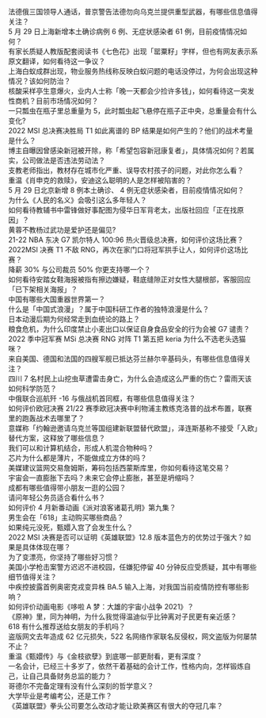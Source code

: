 法德俄三国领导人通话，普京警告法德勿向乌克兰提供重型武器，有哪些信息值得关注？  
5 月 29 日上海新增本土确诊病例 6 例、无症状感染者 61 例，目前疫情情况如何？  
有家长质疑人教版配套阅读书《七色花》出现「罂粟籽」字样，但也有网友表示系原文翻译，如何看待这一争议？  
上海白蚁成群出现，物业服务热线称反映白蚁问题的电话没停过，为何会出现这种情况？该如何防治？  
核酸采样亭生意爆火，业内人士称「晚一天都会少捡许多钱」，如何看待这一突发性商机？目前市场情况如何？  
一只瓢虫在瓶子里总重量为 5，此时瓢虫起飞悬停在瓶子正中央，总重量会有什么变化?  
2022 MSI 总决赛决胜局 T1 如此离谱的 BP 结果是如何产生的？他们的战术考量是什么？  
博主自曝因曾感染新冠被开除，称「希望包容新冠康复者」，具体情况如何？若属实，公司做法是否违法劳动法？  
支教老师指出，教材存在城市化严重、误导农村孩子的问题，对此你怎么看？  
重温《肖申克的救赎》，安迪这么聪明的人是怎样被陷害的？  
5 月 29 日北京新增 8 例本土确诊、 4 例无症状感染者，目前疫情情况如何？  
为什么《人民的名义》会吸引这么多年轻人？  
如何看待教辅书中雷锋做好事配图为侵华日军背老太，出版社回应「正在找原因」？  
黄蓉不教杨过武功是爱护还是偏见?  
21-22 NBA 东决 G7 凯尔特人 100:96 热火晋级总决赛，如何评价这场比赛？  
2022MSI 决赛 T1 不敌 RNG，再次在家门口将冠军拱手让人，如何评价这场比赛？  
降薪 30% 与公司裁员 50% 你更支持哪一个？  
如何看待安踏女鞋海报被指有擦边嫌疑，鞋底缝隙正对女性大腿根部，客服回应「已下架相关海报」？  
中国有哪些大国重器世界第一？  
什么是「中国式浪漫」？属于中国科研工作者的独特浪漫是什么？  
日本动漫后期为何经常走到血统论的路上？  
粮食危机，为什么印度禁止小麦出口以保证自身食品安全的行为会被 G7 谴责？  
2022 季中冠军赛 MSi 总决赛 RNG 对阵 T1 第五把 keria 为什么不选老头选猫咪？  
来自美国、德国和法国的四艘军舰已抵达芬兰赫尔辛基码头，有哪些信息值得关注？  
四川 7 名村民上山挖虫草遭雷击身亡，为什么会造成这么严重的伤亡？雷雨天该如何科学防范？  
中俄联合巡航歼 -16 与俄战机首同框，有哪些信息值得关注？  
如何评价欧冠决赛 21/22 赛季欧冠决赛中利物浦主教练克洛普的战术布置，联赛里的跑轰战术去哪里了？  
意媒称「约翰逊邀请乌克兰等国组建新联盟替代欧盟」，泽连斯基称不接受「入欧」替代方案，这释放了哪些信息？  
我们可以和计算机结合，形成人机混合物种吗？  
芯片为什么都是薄片，不能做成立方体的吗？  
美媒建议篮网交易詹姆斯，筹码包括西蒙斯库里，你如何看待这笔交易？  
宇宙会一直膨胀下去吗？未来它会停止膨胀，甚至是坍缩吗？  
成都有哪些值得带小朋友一逛的公园？  
请问年轻公务员适合看什么书？  
如何评价 4 月新番动画《派对浪客诸葛孔明》第九集？  
男生会在「618」主动购买哪些商品？  
如果纯元没死，甄嬛入宫了会发生什么？  
2022 MSI 决赛是否可以证明《英雄联盟》12.8 版本蓝色方的优势过于强大？如果是具体体现在哪？  
为了变漂亮，你坚持了哪些好习惯？  
美国小学枪击案警方迟迟不进校园，任嫌犯停留 40 分钟反应受质疑，其中有哪些细节值得关注？  
中疾控披露首例奥密克戎变异株 BA.5 输入上海，对我国当前疫情防控有哪些影响？  
如何评价动画电影《哆啦 A 梦：大雄的宇宙小战争 2021》？  
《原神》里，同为神明，为什么我觉得温迪似乎比钟离对子民更有亲近感？  
618 有什么推荐送给女朋友的手机吗？  
盗版网文去年造成 62 亿元损失，522 名网络作家联名反侵权，网文盗版为何屡禁不止？  
重温《甄嬛传》与《金枝欲孽》到底哪一部更耐看，更有深度？  
一名会计，已经三十多岁了，依然干着基础的会计工作，性格内向，怎样锻炼自己，让自己具备财务总监的能力？  
哥德尔不完备定理有没有什么深刻的哲学意义？  
大学毕业是考编考公，还是工作？  
《英雄联盟》拳头公司要怎么改动才能让欧美赛区有很大的夺冠几率？  
